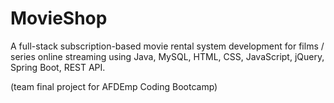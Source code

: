 # MovieShop
 
A full-stack subscription-based movie rental system development
for films / series online streaming using Java, MySQL, HTML, CSS, JavaScript,
jQuery, Spring Boot, REST API.

(team final project for AFDEmp Coding Bootcamp)
